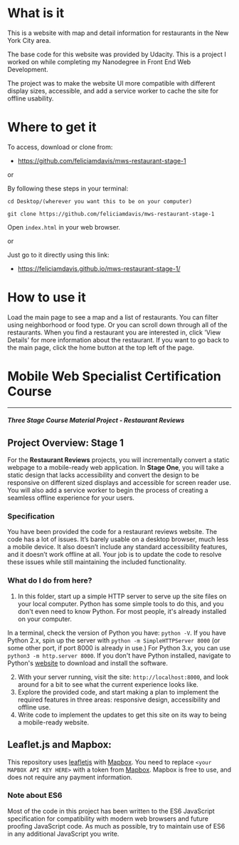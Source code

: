 # What is it
This is a website with map and detail information for restaurants in the New York City area.

The base code for this website was provided by Udacity. This is a project I worked on while completing my Nanodegree in Front End Web Development.

The project was to make the website UI more compatible with different display sizes, accessible, and add a service worker to cache the site for offline usability.

# Where to get it
To access, download or clone from:

- https://github.com/feliciamdavis/mws-restaurant-stage-1

or

By following these steps in your terminal:

```
cd Desktop/(wherever you want this to be on your computer)

git clone https://github.com/feliciamdavis/mws-restaurant-stage-1
```

Open `index.html` in your web browser.

or

Just go to it directly using this link:

- https://feliciamdavis.github.io/mws-restaurant-stage-1/

# How to use it
Load the main page to see a map and a list of restaurants. You can filter using neighborhood or food type. Or you can scroll down through all of the restaurants. When you find a restaurant you are interested in, click 'View Details' for more information about the restaurant. If you want to go back to the main page, click the home button at the top left of the page.

# Mobile Web Specialist Certification Course
---
#### _Three Stage Course Material Project - Restaurant Reviews_

## Project Overview: Stage 1

For the **Restaurant Reviews** projects, you will incrementally convert a static webpage to a mobile-ready web application. In **Stage One**, you will take a static design that lacks accessibility and convert the design to be responsive on different sized displays and accessible for screen reader use. You will also add a service worker to begin the process of creating a seamless offline experience for your users.

### Specification

You have been provided the code for a restaurant reviews website. The code has a lot of issues. It’s barely usable on a desktop browser, much less a mobile device. It also doesn’t include any standard accessibility features, and it doesn’t work offline at all. Your job is to update the code to resolve these issues while still maintaining the included functionality.

### What do I do from here?

1. In this folder, start up a simple HTTP server to serve up the site files on your local computer. Python has some simple tools to do this, and you don't even need to know Python. For most people, it's already installed on your computer.

In a terminal, check the version of Python you have: `python -V`. If you have Python 2.x, spin up the server with `python -m SimpleHTTPServer 8000` (or some other port, if port 8000 is already in use.) For Python 3.x, you can use `python3 -m http.server 8000`. If you don't have Python installed, navigate to Python's [website](https://www.python.org/) to download and install the software.

2. With your server running, visit the site: `http://localhost:8000`, and look around for a bit to see what the current experience looks like.
3. Explore the provided code, and start making a plan to implement the required features in three areas: responsive design, accessibility and offline use.
4. Write code to implement the updates to get this site on its way to being a mobile-ready website.

## Leaflet.js and Mapbox:

This repository uses [leafletjs](https://leafletjs.com/) with [Mapbox](https://www.mapbox.com/). You need to replace `<your MAPBOX API KEY HERE>` with a token from [Mapbox](https://www.mapbox.com/). Mapbox is free to use, and does not require any payment information.

### Note about ES6

Most of the code in this project has been written to the ES6 JavaScript specification for compatibility with modern web browsers and future proofing JavaScript code. As much as possible, try to maintain use of ES6 in any additional JavaScript you write.
